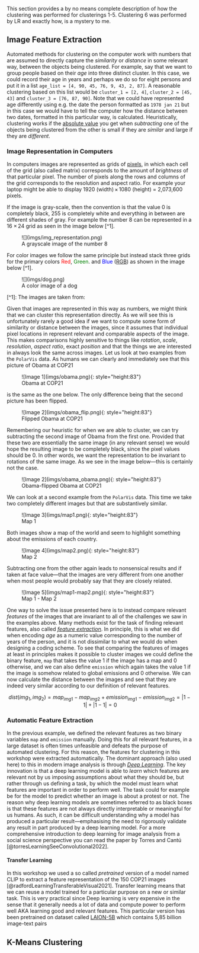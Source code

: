 
This section provides a by no means complete description of how the clustering
was performed for clusterings 1-5. Clustering 6 was performed by LR and exactly
how, is a mystery to me.


## Image Feature Extraction

Automated methods for clustering on the computer work with numbers that are
assumed to directly capture the *similarity* or *distance* in some relevant
way, between the objects being clustered. For example, say that we want to
group people based on their *age* into three distinct cluster. In this case, we
could record their age in years and perhaps we do so for eight persons and put
it in a list `age_list = [4, 90, 45, 76, 9, 43, 2, 87]`. A reasonable
clustering based on this list would be `cluster_1 = [2, 4]`, `cluster_2 = [45,
43]` and `cluster_3 = [76, 87, 90]`. Note that we could have represented age
differently using e.g. the date the person formatted as `1978 jan 21` but in
this case we would have to tell the computer how the distance between two dates,
formatted in this particular way, is calculated. Heuristically, clustering works
if the [absolute value](https://en.wikipedia.org/wiki/Absolute_value) you get when
*subtracting* one of the objects being clustered from the other is small if they are 
*similar* and large if they are *different*.

### Image Representation in Computers 

In computers images are represented as grids of
[pixels](https://en.wikipedia.org/wiki/Pixel), in which each cell of the grid
(also called matrix) corresponds to the amount of *brightness* of that
particular pixel. The number of pixels along the rows and columns of the grid
corresponds to the resolution and aspect ratio. For example your laptop might
be able to display 1920 (width) × 1080 (height) = 2,073,600 pixels.

If the image is gray-scale, then the convention is that the value 0 is completely black,
255 is completely white and everything in between are different shades of gray. For example
the number 8 can be represented in a 16 × 24 grid as seen in the image below [^1].

<figure markdown>
![](imgs/img_representation.png)
<figcaption>A grayscale image of the number 8</figcaption>
</figure>

For color images we follow the same principle but instead stack three grids for
the primary colors <span style="color:red">Red</span>, <span
style="color:green">Green</span>. and <span style="color:blue">Blue</span>
([RGB](https://en.wikipedia.org/wiki/RGB_color_model)) as shown in the image
below [^1].


<figure markdown>
![](imgs/dog.png)
<figcaption>A color image of a dog</figcaption>
</figure>
[^1]: The images are taken from: <https://www.analyticsvidhya.com/blog/2021/03/grayscale-and-rgb-format-for-storing-images/>

Given that images are represented in this way as numbers, we might think that
we can cluster this representation directly. As we will see this is
unfortunately rarely a good idea if we want to compute some form of similarity
or distance between the images, since it assumes that individual pixel
locations in represent relevant and comparable aspects of the image. This makes
comparisons highly sensitive to things like *rotation*, *scale*, *resolution*,
*aspect ratio*, exact *position* and that the things we are interested in
always look the same across images. Let us look at two examples from the
`PolarVis` data. As humans we can clearly and immediately see that this picture
of Obama at COP21

<figure markdown>
![Image 1](imgs/obama.png){: style="height:83"}
<figcaption>Obama at COP21</figcaption>
</figure>

is the same as the one below. The only difference being that the second picture
has been flipped.

<figure markdown>
![Image 2](imgs/obama_flip.png){: style="height:83"}
<figcaption>Flipped Obama at COP21</figcaption>
</figure>

Remembering our heuristic for when we are able to cluster, we can try
subtracting the second image of Obama from the first one. Provided that these
two are essentially the same image (in any relevant sense) we would hope the
resulting image to be completely black, since the pixel values should be 0. In
other words, we want the representation to be invariant to rotations of the
same image. As we see in the image below—this is certainly not the case.

<figure markdown>
![Image 2](imgs/obama_obama.png){: style="height:83"}
<figcaption>Obama-flipped Obama at COP21</figcaption>
</figure>

We can look at a second example from the `PolarVis` data. This time we take two
completely different images but that are substantively similar. 


<figure markdown>
![Image 3](imgs/map1.png){: style="height:83"}
<figcaption>Map 1</figcaption>
</figure>

Both images show a map of the world and seem to highlight something about the
emissions of each country.


<figure markdown>
![Image 4](imgs/map2.png){: style="height:83"}
<figcaption>Map 2</figcaption>
</figure>

Subtracting one from the other again leads to nonsensical results and if taken
at face value—that the images are very different from one another when most
people would probably say that they are closely related.

<figure markdown>
![Image 5](imgs/map1-map2.png){: style="height:83"}
<figcaption>Map 1 - Map 2</figcaption>
</figure>

One way to solve the issue presented here is to instead compare relevant
*features* of the images that are invariant to all of the challenges we saw in
the examples above. Many methods exist for the task of finding relevant
features, also called *[feature
extraction](https://en.wikipedia.org/wiki/Feature_extraction)*. In principle,
this is what we did when encoding *age* as a numeric value corresponding to the
number of years of the person, and it is not dissimilar to what we would do
when designing a coding scheme. To see that comparing the features of images at
least in principles makes it possible to cluster images we could define the
binary feature, `map` that takes the value 1 if the image has a map and 0
otherwise, and we can also define `emission` which again takes the value 1 if
the image is somehow related to global emissions and 0 otherwise. We can now
calculate the distance between the images and see that they are indeed very
similar according to our definition of relevant features.


$$
dist(img_1, img_2) = map_{img1} - map_{img2} + emission_{img1} - emission_{img2} = |1-1| + |1-1| = 0
$$

### Automatic Feature Extraction

In the previous example, we defined the relevant features as two binary
variables `map` and `emission` manually. Doing this for all relevant features,
in a large dataset is often times unfeasible and defeats the purpose of
automated clustering. For this reason, the features for clustering in this
workshop were extracted automatically. The dominant approach (also used here)
to this in modern image analysis is through *[Deep
Learning](https://en.wikipedia.org/wiki/Deep_learning)*. The key innovation is
that a deep learning model is able to *learn* which features are relevant not
by us imposing assumptions about what they should be, but rather through us
defining a task, by which the model must learn what features are important in
order to perform well. The task could for example be for  the model to predict
whether an image is about a protest or not. The reason why deep learning models
are sometimes referred to as black boxes is that these features are not always
directly interpretable or meaningful for us humans. As such, it can be
difficult understanding why a model has produced a particular
result—emphasising the need to rigorously validate any result in part
produced by a deep learning model. For a more comprehensive introduction to
deep learning for image analysis from a social science perspective you can read
the paper by Torres and Cantú [@torresLearningSeeConvolutional2022].


#### Transfer Learning

In this workshop we used a so called *pretrained* version of a model named CLIP
to extract a feature representation of the 150 COP21 images
[@radfordLearningTransferableVisual2021]. Transfer learning means that we can
reuse a model trained for a particular purpose on a new or similar task. This
is very practical since Deep learning is very expensive in the sense that it
generally needs a lot of data and compute power to perform well AKA learning
good and relevant features. This particular version has been pretrained on
dataset called [LAION-5B](https://laion.ai/blog/laion-5b/) which contains 5,85
billion image-text pairs



## K-Means Clustering
